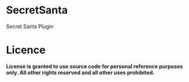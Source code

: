 # SecretSanta
Secret Sants Plugin



**Licence**
============
**License is granted to use source code for personal reference purposes only.  All other rights reserved and all other uses prohibited.**
